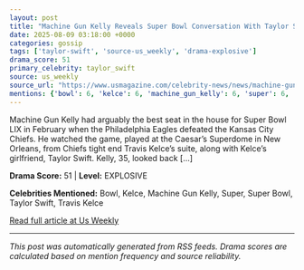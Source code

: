 ```yaml
---
layout: post
title: "Machine Gun Kelly Reveals Super Bowl Conversation With Taylor Swift"
date: 2025-08-09 03:18:00 +0000
categories: gossip
tags: ['taylor-swift', 'source-us_weekly', 'drama-explosive']
drama_score: 51
primary_celebrity: taylor_swift
source: us_weekly
source_url: "https://www.usmagazine.com/celebrity-news/news/machine-gun-kelly-details-taylor-swift-super-bowl-chat/"
mentions: {'bowl': 6, 'kelce': 6, 'machine_gun_kelly': 6, 'super': 6, 'super_bowl': 6, 'taylor_swift': 18, 'travis_kelce': 3}
---
```


Machine Gun Kelly had arguably the best seat in the house for Super Bowl LIX in February when the Philadelphia Eagles defeated the Kansas City Chiefs. He watched the game, played at the Caesar’s Superdome in New Orleans, from Chiefs tight end Travis Kelce’s suite, along with Kelce’s girlfriend, Taylor Swift. Kelly, 35, looked back […]

**Drama Score:** 51 | **Level:** EXPLOSIVE

**Celebrities Mentioned:** Bowl, Kelce, Machine Gun Kelly, Super, Super Bowl, Taylor Swift, Travis Kelce

[Read full article at Us Weekly](https://www.usmagazine.com/celebrity-news/news/machine-gun-kelly-details-taylor-swift-super-bowl-chat/)

---
*This post was automatically generated from RSS feeds. Drama scores are calculated based on mention frequency and source reliability.*
